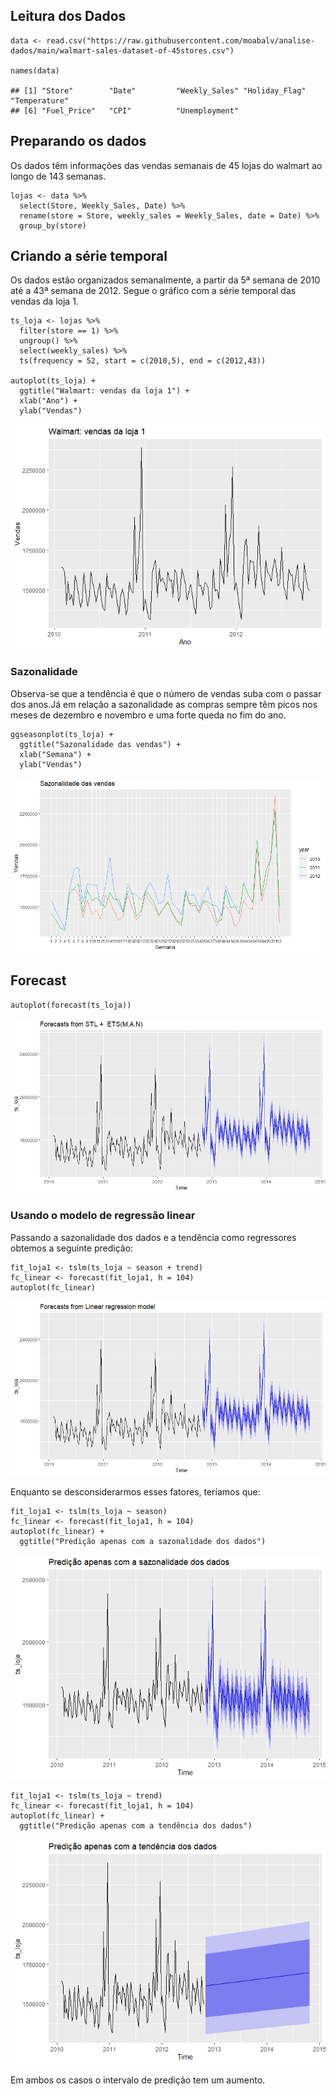 ## Leitura dos Dados

    data <- read.csv("https://raw.githubusercontent.com/moabalv/analise-dados/main/walmart-sales-dataset-of-45stores.csv")

    names(data)

    ## [1] "Store"        "Date"         "Weekly_Sales" "Holiday_Flag" "Temperature" 
    ## [6] "Fuel_Price"   "CPI"          "Unemployment"

## Preparando os dados

Os dados têm informações das vendas semanais de 45 lojas do walmart ao
longo de 143 semanas.

    lojas <- data %>%
      select(Store, Weekly_Sales, Date) %>%
      rename(store = Store, weekly_sales = Weekly_Sales, date = Date) %>%
      group_by(store)

## Criando a série temporal

Os dados estão organizados semanalmente, a partir da 5ª semana de 2010
até a 43ª semana de 2012. Segue o gráfico com a série temporal das
vendas da loja 1.

    ts_loja <- lojas %>%
      filter(store == 1) %>%
      ungroup() %>%
      select(weekly_sales) %>%
      ts(frequency = 52, start = c(2010,5), end = c(2012,43))

    autoplot(ts_loja) +
      ggtitle("Walmart: vendas da loja 1") +
      xlab("Ano") +
      ylab("Vendas")

![](forecast_walmart_files/figure-markdown_strict/unnamed-chunk-2-1.png)

### Sazonalidade

Observa-se que a tendência é que o número de vendas suba com o passar
dos anos.Já em relação a sazonalidade as compras sempre têm picos nos
meses de dezembro e novembro e uma forte queda no fim do ano.

    ggseasonplot(ts_loja) +
      ggtitle("Sazonalidade das vendas") +
      xlab("Semana") + 
      ylab("Vendas")

![](forecast_walmart_files/figure-markdown_strict/unnamed-chunk-3-1.png)

## Forecast

    autoplot(forecast(ts_loja))

![](forecast_walmart_files/figure-markdown_strict/unnamed-chunk-4-1.png)

### Usando o modelo de regressão linear

Passando a sazonalidade dos dados e a tendência como regressores obtemos
a seguinte predição:

    fit_loja1 <- tslm(ts_loja ~ season + trend)
    fc_linear <- forecast(fit_loja1, h = 104)
    autoplot(fc_linear)

![](forecast_walmart_files/figure-markdown_strict/unnamed-chunk-5-1.png)

Enquanto se desconsiderarmos esses fatores, teríamos que:

    fit_loja1 <- tslm(ts_loja ~ season)
    fc_linear <- forecast(fit_loja1, h = 104)
    autoplot(fc_linear) +
      ggtitle("Predição apenas com a sazonalidade dos dados")

![](forecast_walmart_files/figure-markdown_strict/unnamed-chunk-6-1.png)

    fit_loja1 <- tslm(ts_loja ~ trend)
    fc_linear <- forecast(fit_loja1, h = 104)
    autoplot(fc_linear) + 
      ggtitle("Predição apenas com a tendência dos dados")

![](forecast_walmart_files/figure-markdown_strict/unnamed-chunk-6-2.png)

Em ambos os casos o intervalo de predição tem um aumento.
